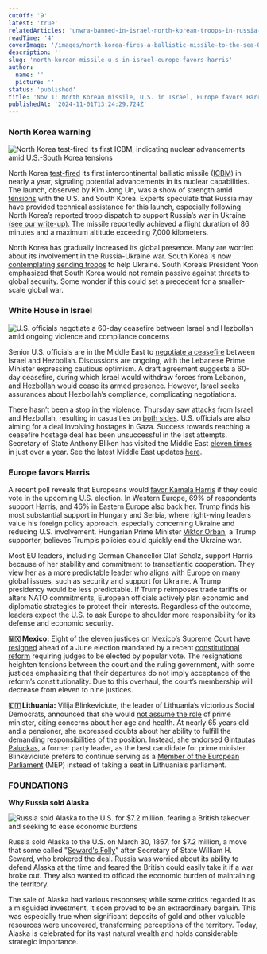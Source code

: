 ```yaml
---
cutOff: '9'
latest: 'true'
relatedArticles: 'unwra-banned-in-israel-north-korean-troops-in-russia-chad-attacked'
readTime: '4'
coverImage: '/images/north-korea-fires-a-ballistic-missile-to-the-sea-QyOT.jpg'
description: ''
slug: 'north-korean-missile-u-s-in-israel-europe-favors-harris'
author:
  name: ''
  picture: ''
status: 'published'
title: 'Nov 1: North Korean missile, U.S. in Israel, Europe favors Harris'
publishedAt: '2024-11-01T13:24:29.724Z'
---
```


### North Korea warning

![North Korea test-fired its first ICBM, indicating nuclear advancements amid U.S.-South Korea tensions](/images/north-korea-fires-a-ballistic-missile-to-the-sea-AzMj.jpg)

North Korea [test-fired](https://apnews.com/article/north-korea-missile-launch-377c07eac46ad41bda0d4445df6f51d5) its first intercontinental ballistic missile ([ICBM](https://www.britannica.com/technology/ICBM)) in nearly a year, signaling potential advancements in its nuclear capabilities. The launch, observed by Kim Jong Un, was a show of strength amid [tensions](https://www.bbc.com/news/articles/cvgw8vq2xxyo) with the U.S. and South Korea. Experts speculate that Russia may have provided technical assistance for this launch, especially following North Korea’s reported troop dispatch to support Russia’s war in Ukraine [(see our write-up)](https://www.geopolitics.world/archives/unwra-banned-in-israel-north-korean-troops-in-russia-chad-attacked). The missile reportedly achieved a flight duration of 86 minutes and a maximum altitude exceeding 7,000 kilometers.

North Korea has gradually increased its global presence. Many are worried about its involvement in the Russia-Ukraine war. South Korea is now [contemplating sending troops](https://www.npr.org/2024/10/24/nx-s1-5163246/south-korea-weapons-ukraine-north-korea-troops-russia) to help Ukraine. South Korea’s President Yoon emphasized that South Korea would not remain passive against threats to global security. Some wonder if this could set a precedent for a smaller-scale global war. 

### White House in Israel

![U.S. officials negotiate a 60-day ceasefire between Israel and Hezbollah amid ongoing violence and compliance concerns](/images/us-in-israel-U1Mj.jpg)

Senior U.S. officials are in the Middle East to [negotiate a ceasefire](https://www.bbc.com/news/articles/c14ln6kkkg7o) between Israel and Hezbollah. Discussions are ongoing, with the Lebanese Prime Minister expressing cautious optimism. A draft agreement suggests a 60-day ceasefire, during which Israel would withdraw forces from Lebanon, and Hezbollah would cease its armed presence. However, Israel seeks assurances about Hezbollah’s compliance, complicating negotiations.

There hasn’t been a stop in the violence. Thursday saw attacks from Israel and Hezbollah, resulting in casualties on [both sides](https://www.aljazeera.com/news/liveblog/2024/10/31/live-israel-pounds-gaza-lebanon-amid-hopes-of-a-truce-with-hezbollah). U.S. officials are also aiming for a deal involving hostages in Gaza. Success towards reaching a ceasefire hostage deal has been unsuccessful in the last attempts. Secretary of State Anthony Bliken has visited the Middle East [eleven times](https://apnews.com/article/us-israel-gaza-lebanon-hamas-blinken-c450119702081057ff6c816d6a19e51a) in just over a year. See the latest Middle East updates [here](https://edition.cnn.com/world/live-news/israel-iran-palestine-gaza-war-10-31-24-intl-hnk/index.html).

### Europe favors Harris

A recent poll reveals that Europeans would [favor Kamala Harris](https://www.dw.com/en/us-election-2024-why-the-eu-wants-kamala-harris-in-the-white-house-v2/a-70644670) if they could vote in the upcoming U.S. election. In Western Europe, 69% of respondents support Harris, and 46% in Eastern Europe also back her. Trump finds his most substantial support in Hungary and Serbia, where right-wing leaders value his foreign policy approach, especially concerning Ukraine and reducing U.S. involvement. Hungarian Prime Minister [Viktor Orban](https://www.politico.eu/article/hungary-viktor-orban-wished-donald-trump-good-luck-in-phone-call-us-elections-2024/), a Trump supporter, believes Trump’s policies could quickly end the Ukraine war.

Most EU leaders, including German Chancellor Olaf Scholz, support Harris because of her stability and commitment to transatlantic cooperation. They view her as a more predictable leader who aligns with Europe on many global issues, such as security and support for Ukraine. A Trump presidency would be less predictable. If Trump reimposes trade tariffs or alters NATO commitments, European officials actively plan economic and diplomatic strategies to protect their interests. Regardless of the outcome, leaders expect the U.S. to ask Europe to shoulder more responsibility for its defense and economic security.

**🇲🇽 Mexico:** Eight of the eleven justices on Mexico’s Supreme Court have [resigned](https://edition.cnn.com/2024/10/31/americas/mexico-justices-resign-judicial-reform-intl-hnk/index.html) ahead of a June election mandated by a recent [constitutional reform](https://edition.cnn.com/2024/09/10/americas/mexico-judicial-reform-debate-senate-intl-latam/index.html) requiring judges to be elected by popular vote. The resignations heighten tensions between the court and the ruling government, with some justices emphasizing that their departures do not imply acceptance of the reform’s constitutionality. Due to this overhaul, the court’s membership will decrease from eleven to nine justices.

**🇱🇹 Lithuania:** Vilija Blinkeviciute, the leader of Lithuania’s victorious Social Democrats, announced that she would [not assume the role](https://www.politico.eu/article/lithuania-election-winner-refuses-prime-minister-vilija-blinkeviciute/) of prime minister, citing concerns about her age and health. At nearly 65 years old and a pensioner, she expressed doubts about her ability to fulfill the demanding responsibilities of the position. Instead, she endorsed [Gintautas Paluckas](https://pace.coe.int/en/members/8360/paluckas), a former party leader, as the best candidate for prime minister. Blinkeviciute prefers to continue serving as a [Member of the European Parliament](https://www.europarl.europa.eu/meps/en/96681/VILIJA_BLINKEVICIUTE/home) (MEP) instead of taking a seat in Lithuania’s parliament.

### FOUNDATIONS

**Why Russia sold Alaska**

![Russia sold Alaska to the U.S. for $7.2 million, fearing a British takeover and seeking to ease economic burdens](/images/alaska-MwMj.jpg)

Russia sold Alaska to the U.S. on March 30, 1867, for $7.2 million, a move that some called "[Seward's Folly](https://www.history.com/this-day-in-history/sewards-folly)" after Secretary of State William H. Seward, who brokered the deal. Russia was worried about its ability to defend Alaska at the time and feared the British could easily take it if a war broke out. They also wanted to offload the economic burden of maintaining the territory. 

The sale of Alaska had various responses; while some critics regarded it as a misguided investment, it soon proved to be an extraordinary bargain. This was especially true when significant deposits of gold and other valuable resources were uncovered, transforming perceptions of the territory. Today, Alaska is celebrated for its vast natural wealth and holds considerable strategic importance.